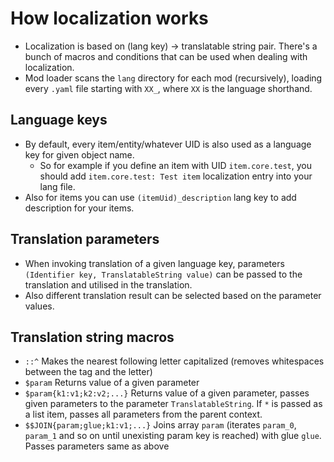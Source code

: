 # How localization works
* Localization is based on (lang key) -> translatable string pair. There's a bunch of macros and conditions that can be used when dealing with localization.
* Mod loader scans the `lang` directory for each mod (recursively), loading every `.yaml` file starting with `XX_`, where `XX` is the language shorthand.

## Language keys
* By default, every item/entity/whatever UID is also used as a language key for given object name.
  * So for example if you define an item with UID `item.core.test`, you should add `item.core.test: Test item` localization entry into your lang file.
* Also for items you can use `(itemUid)_description` lang key to add description for your items.

## Translation parameters
* When invoking translation of a given language key, parameters `(Identifier key, TranslatableString value)` can be passed to the translation and utilised in the translation.
* Also different translation result can be selected based on the parameter values.

## Translation string macros
* `::^` Makes the nearest following letter capitalized (removes whitespaces between the tag and the letter)
* `$param` Returns value of a given parameter
* `$param{k1:v1;k2:v2;...}` Returns value of a given parameter, passes given parameters to the parameter `TranslatableString`. If `*` is passed as a list item, passes all parameters from the parent context.
* `$$JOIN{param;glue;k1:v1;...}` Joins array `param` (iterates `param_0`, `param_1` and so on until unexisting param key is reached) with glue `glue`. Passes parameters same as above